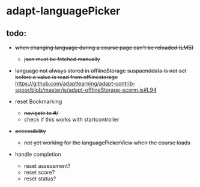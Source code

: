 # adapt-languagePicker  

## todo:
- ~~when changing language during a course page can't be reloaded (LMS)~~
  - ~~json must be fetched manually~~

- ~~language not always stored in offlineStorage~~
    ~~suspaenddata is not set before a value is read from offlinestorage~~
    https://github.com/adaptlearning/adapt-contrib-spoor/blob/master/js/adapt-offlineStorage-scorm.js#L94

- reset Bookmarking
  - ~~navigate to #/~~
  - check if this works with startcontroller
  
- ~~accessibility~~
  - ~~not yet working for the languagePickerView when the course loads~~

- handle completion
  - reset assessment?
  - reset score?
  - reset status?
